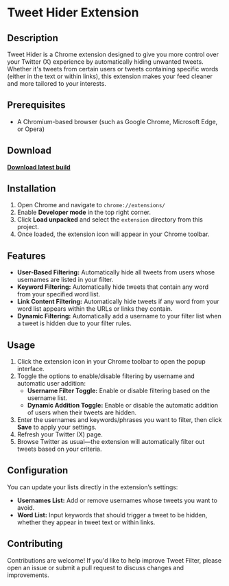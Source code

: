 # Tweet Hider Extension

## Description
Tweet Hider is a Chrome extension designed to give you more control over your Twitter (X) experience by automatically hiding unwanted tweets. Whether it's tweets from certain users or tweets containing specific words (either in the text or within links), this extension makes your feed cleaner and more tailored to your interests.

## Prerequisites
- A Chromium-based browser (such as Google Chrome, Microsoft Edge, or Opera)

## Download
<a href="https://github.com/Arkley1/Tweet-Hider/releases" target="_blank"><b>Download latest build</b></a>

## Installation
1. Open Chrome and navigate to `chrome://extensions/`
2. Enable **Developer mode** in the top right corner.
3. Click **Load unpacked** and select the `extension` directory from this project.
4. Once loaded, the extension icon will appear in your Chrome toolbar.

## Features
- **User-Based Filtering:** Automatically hide all tweets from users whose usernames are listed in your filter.
- **Keyword Filtering:** Automatically hide tweets that contain any word from your specified word list.
- **Link Content Filtering:** Automatically hide tweets if any word from your word list appears within the URLs or links they contain.
- **Dynamic Filtering:** Automatically add a username to your filter list when a tweet is hidden due to your filter rules.

## Usage
1. Click the extension icon in your Chrome toolbar to open the popup interface.
2. Toggle the options to enable/disable filtering by username and automatic user addition:
   - **Username Filter Toggle:** Enable or disable filtering based on the username list.
   - **Dynamic Addition Toggle:** Enable or disable the automatic addition of users when their tweets are hidden.
3. Enter the usernames and keywords/phrases you want to filter, then click **Save** to apply your settings.
4. Refresh your Twitter (X) page.
5. Browse Twitter as usual—the extension will automatically filter out tweets based on your criteria.

## Configuration
You can update your lists directly in the extension’s settings:
- **Usernames List:** Add or remove usernames whose tweets you want to avoid.
- **Word List:** Input keywords that should trigger a tweet to be hidden, whether they appear in tweet text or within links.


## Contributing
Contributions are welcome! If you'd like to help improve Tweet Filter, please open an issue or submit a pull request to discuss changes and improvements.
